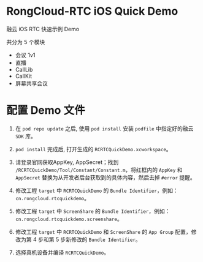 # RongCloud-RTC iOS Quick Demo

融云 iOS RTC 快速示例 Demo

共分为 5 个模块
 
- 会议 1v1
- 直播
- CallLib
- CallKit
- 屏幕共享会议

# 配置 Demo 文件
1. 在 `pod repo update` 之后, 使用 `pod install` 安装 `podfile` 中指定好的融云 `SDK` 库。

2. `pod install` 完成后, 打开生成的 `RCRTCQuickDemo.xcworkspace`。

3. 请登录官网获取AppKey, AppSecret；找到 `/RCRTCQuickDemo/Tool/Constant/Constant.m`，将红框内的 `AppKey` 和 `AppSecret` 替换为从开发者后台获取到的具体内容，然后去掉 `#error` 提醒。

4. 修改工程 `target` 中 `RCRTCQuickDemo` 的 `Bundle Identifier`，例如：`cn.rongcloud.rtcquickdemo`。

5. 修改工程 `target` 中 `ScreenShare` 的 `Bundle Identifier`，例如：`cn.rongcloud.rtcquickdemo.screenshare`。

6. 修改工程 `target` 中 `RCRTCQuickDemo` 和 `ScreenShare` 的 `App Group` 配置，修改为第 4 步和第 5 步新修改的 `Bundle Identifier`。

7. 选择真机设备并编译 `RCRTCQuickDemo`。

